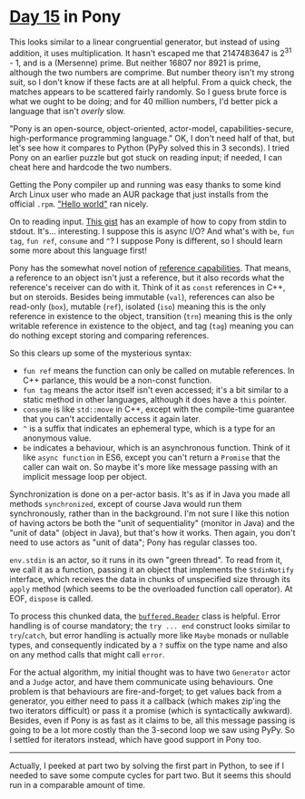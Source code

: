 # [Day 15](http://adventofcode.com/2017/day/15) in Pony

This looks similar to a linear congruential generator, but instead of using
addition, it uses multiplication. It hasn't escaped me that 2147483647 is
2<sup>31</sup> - 1, and is a (Mersenne) prime. But neither 16807 nor 8921 is
prime, although the two numbers are comprime. But number theory isn't my strong
suit, so I don't know if these facts are at all helpful. From a quick check,
the matches appears to be scattered fairly randomly. So I guess brute force is
what we ought to be doing; and for 40 million numbers, I'd better pick a
language that isn't _overly_ slow.

"Pony is an open-source, object-oriented, actor-model, capabilities-secure,
high-performance programming language." OK, I don't need half of that, but
let's see how it compares to Python (PyPy solved this in 3 seconds). I tried
Pony on an earlier puzzle but got stuck on reading input; if needed, I can
cheat here and hardcode the two numbers.

Getting the Pony compiler up and running was easy thanks to some kind Arch
Linux user who made an AUR package that just installs from the official `.rpm`.
["Hello world"](https://tutorial.ponylang.org/getting-started/hello-world.html)
ran nicely.

On to reading input.
[This gist](https://gist.github.com/jemc/dff14f448faea7a922e4) has an example
of how to copy from stdin to stdout. It's... interesting. I suppose this is
async I/O? And what's with `be`, `fun tag`, `fun ref`, `consume` and `^`? I
suppose Pony is different, so I should learn some more about this language
first!

Pony has the somewhat novel notion of
[reference capabilities](https://tutorial.ponylang.org/capabilities/reference-capabilities.html).
That means, a reference to an object isn't just a reference, but it also
records what the reference's receiver can do with it. Think of it as `const`
references in C++, but on steroids. Besides being immutable (`val`), references
can also be read-only (`box`), mutable (`ref`), isolated (`iso`) meaning this
is the only reference in existence to the object, transition (`trn`) meaning
this is the only writable reference in existence to the object, and tag (`tag`)
meaning you can do nothing except storing and comparing references.

So this clears up some of the mysterious syntax:

* `fun ref` means the function can only be called on mutable references. In
  C++ parlance, this would be a non-const function.
* `fun tag` means the actor itself isn't even accessed; it's a bit similar to a
  static method in other languages, although it does have a `this` pointer.
* `consume` is like `std::move` in C++, except with the compile-time guarantee
  that you can't accidentally access it again later.
* `^` is a suffix that indicates an ephemeral type, which is a type for an
  anonymous value.
* `be` indicates a behaviour, which is an asynchronous function. Think of it
  like `async function` in ES6, except you can't return a `Promise` that the
  caller can wait on. So maybe it's more like message passing with an implicit
  message loop per object.

Synchronization is done on a per-actor basis. It's as if in Java you made all
methods `synchronized`, except of course Java would run them synchronously,
rather than in the background. I'm not sure I like this notion of having actors
be both the "unit of sequentiality" (monitor in Java) and the "unit of data"
(object in Java), but that's how it works. Then again, you don't need to use
actors as "unit of data"; Pony has regular classes too.

`env.stdin` is an actor, so it runs in its own "green thread". To read from it,
we call it as a function, passing it an object that implements the
`StdinNotify` interface, which receives the data in chunks of unspecified size
through its `apply` method (which seems to be the overloaded function call
operator). At EOF, `dispose` is called.

To process this chunked data, the
[`buffered.Reader`](https://stdlib.ponylang.org/buffered-Reader/) class is
helpful. Error handling is of course mandatory; the `try ... end` construct
looks similar to `try`/`catch`, but error handling is actually more like
`Maybe` monads or nullable types, and consequently indicated by a `?` suffix on
the type name and also on any method calls that might call `error`.

For the actual algorithm, my initial thought was to have two `Generator` actor
and a `Judge` actor, and have them communicate using behaviours. One problem is
that behaviours are fire-and-forget; to get values back from a generator, you
either need to pass it a callback (which makes zip'ing the two iterators
difficult) or pass it a promise (which is syntactically awkward). Besides, even
if Pony is as fast as it claims to be, all this message passing is going to be
a lot more costly than the 3-second loop we saw using PyPy. So I settled for
iterators instead, which have good support in Pony too.


---

Actually, I peeked at part two by solving the first part in Python, to see if I
needed to save some compute cycles for part two. But it seems this should run
in a comparable amount of time.
